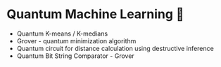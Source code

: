# Quantum Machine Learning :rocket:
 - Quantum K-means / K-medians
 - Grover - quantum minimization algorithm
 - Quantum circuit for distance calculation using destructive inference
 - Quantum Bit String Comparator - Grover
